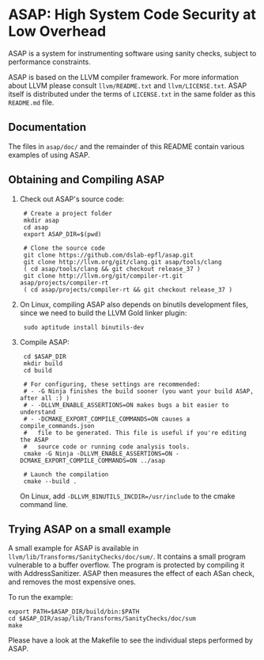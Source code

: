 ASAP: High System Code Security at Low Overhead
===============================================

ASAP is a system for instrumenting software using sanity checks, subject to
performance constraints.

ASAP is based on the LLVM compiler framework. For more information about LLVM
please consult `llvm/README.txt` and `llvm/LICENSE.txt`. ASAP itself is
distributed under the terms of `LICENSE.txt` in the same folder as this
`README.md` file.


Documentation
-------------

The files in `asap/doc/` and the remainder of this README contain various examples
of using ASAP.


Obtaining and Compiling ASAP
----------------------------

1. Check out ASAP's source code:

        # Create a project folder
        mkdir asap
        cd asap
        export ASAP_DIR=$(pwd)

        # Clone the source code
        git clone https://github.com/dslab-epfl/asap.git
        git clone http://llvm.org/git/clang.git asap/tools/clang
        ( cd asap/tools/clang && git checkout release_37 )
        git clone http://llvm.org/git/compiler-rt.git asap/projects/compiler-rt
        ( cd asap/projects/compiler-rt && git checkout release_37 )

2. On Linux, compiling ASAP also depends on binutils development files, since
   we need to build the LLVM Gold linker plugin:

        sudo aptitude install binutils-dev

3. Compile ASAP:

        cd $ASAP_DIR
        mkdir build
        cd build

        # For configuring, these settings are recommended:
        # - -G Ninja finishes the build sooner (you want your build ASAP, after all :) )
        # - -DLLVM_ENABLE_ASSERTIONS=ON makes bugs a bit easier to understand
        # - -DCMAKE_EXPORT_COMPILE_COMMANDS=ON causes a compile_commands.json
        #   file to be generated. This file is useful if you're editing the ASAP
        #   source code or running code analysis tools.
        cmake -G Ninja -DLLVM_ENABLE_ASSERTIONS=ON -DCMAKE_EXPORT_COMPILE_COMMANDS=ON ../asap

        # Launch the compilation
        cmake --build .

   On Linux, add `-DLLVM_BINUTILS_INCDIR=/usr/include` to the cmake command
   line.


Trying ASAP on a small example
------------------------------

A small example for ASAP is available in
`llvm/lib/Transforms/SanityChecks/doc/sum/`. It contains a small program
vulnerable to a buffer overflow. The program is protected by compiling it with
AddressSanitizer. ASAP then measures the effect of each ASan check, and removes
the most expensive ones.

To run the example:

    export PATH=$ASAP_DIR/build/bin:$PATH
    cd $ASAP_DIR/asap/lib/Transforms/SanityChecks/doc/sum
    make

Please have a look at the Makefile to see the individual steps performed by
ASAP.
